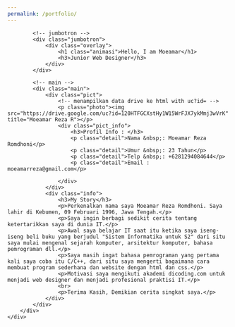 ```yaml
---
permalink: /portfolio/
---
```

<div class="container">
        <div class="content">
            
            <!-- jumbotron -->
            <div class="jumbotron">
                <div class="overlay">
                    <h1 class="animasi">Hello, I am Moeamar</h1>
                    <h3>Junior Web Designer</h3>
                </div>
            </div>

            <!-- main -->
            <div class="main">
                <div class="pict">
                    <!-- menampilkan data drive ke html with uc?id= -->
                    <p class="photo"><img src="https://drive.google.com/uc?id=120HTFGCXstHy1W15WrFJX7ykMmj3wVrK" title="Moeamar Reza R"></p>
                    <div class="pict_info">
                        <h3>Profil Info : </h3>
                        <p class="detail">Nama &nbsp;: Moeamar Reza Romdhoni</p>
                        <p class="detail">Umur &nbsp;: 23 Tahun</p>
                        <p class="detail">Telp &nbsp;: +6281294084644</p>
                        <p class="detail">Email : moeamarreza@gmail.com</p>
                        
                    </div>
                </div>
                <div class="info">
                    <h3>My Story</h3>
                    <p>Perkenalkan nama saya Moeamar Reza Romdhoni. Saya lahir di Kebumen, 09 Februari 1996, Jawa Tengah.</p>
                    <p>Saya ingin berbagi sedikit cerita tentang ketertarikkan saya di dunia IT.</p>
                    <p>Awal saya belajar IT saat itu ketika saya iseng-iseng beli buku yang berjudul "Sistem Informatika untuk S2" dari situ saya mulai mengenal sejarah komputer, arsitektur komputer, bahasa pemrograman dll.</p>
                    <p>Saya masih ingat bahasa pemrograman yang pertama kali saya coba itu C/C++, dari situ saya mengerti bagaimana cara membuat program sederhana dan website dengan html dan css.</p>
                    <p>Motivasi saya mengikuti akademi dicoding.com untuk menjadi web designer dan menjadi profesional praktisi IT.</p>
                    <br>
                    <p>Terima Kasih, Demikian cerita singkat saya.</p>
                </div>
            </div>
        </div>
    </div>
